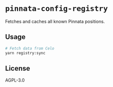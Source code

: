 # `pinnata-config-registry`

Fetches and caches all known Pinnata positions.

## Usage

```bash
# Fetch data from Celo
yarn registry:sync
```

## License

AGPL-3.0
